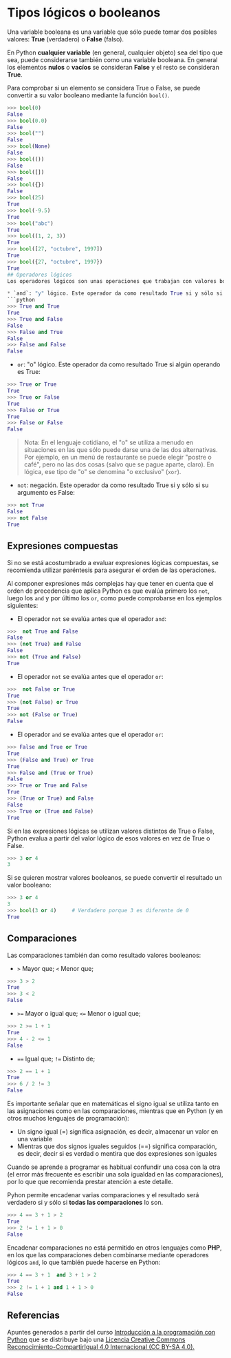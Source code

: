 # Tipos lógicos o booleanos

Una variable booleana es una variable que sólo puede tomar dos posibles valores: **True** (verdadero) 
o **False** (falso).

En Python **cualquier variable** (en general, cualquier objeto) sea del tipo que sea, puede considerarse también como una variable booleana. En general los elementos **nulos** o **vacíos** se consideran **False** y el resto se consideran **True**.

Para comprobar si un elemento se considera True o False, se puede convertir a su valor booleano mediante la función `bool()`.
```python
>>> bool(0)
False
>>> bool(0.0)
False
>>> bool("")
False
>>> bool(None)
False
>>> bool(())
False
>>> bool([])
False
>>> bool({})
False
>>> bool(25)
True
>>> bool(-9.5)
True
>>> bool("abc")
True
>>> bool((1, 2, 3))
True
>>> bool([27, "octubre", 1997])
True
>>> bool({27, "octubre", 1997})
True
## Operadores lógicos
Los operadores lógicos son unas operaciones que trabajan con valores booleanos.

* `and`: "y" lógico. Este operador da como resultado True si y sólo si sus dos operandos son True:
```python
>>> True and True
True
>>> True and False
False
>>> False and True
False
>>> False and False
False
```
* `or`: "o" lógico. Este operador da como resultado True si algún operando es True:

```python
>>> True or True
True
>>> True or False
True
>>> False or True
True
>>> False or False
False
```
> Nota: En el lenguaje cotidiano, el "o" se utiliza a menudo en situaciones en las que sólo puede darse una de las dos alternativas. Por ejemplo, en un menú de restaurante se puede elegir "postre o café", pero no las dos cosas (salvo que se pague aparte, claro). En lógica, ese tipo de "o" se denomina "o exclusivo" (`xor`).

* `not`: negación. Este operador da como resultado True si y sólo si su argumento es False:

```python
>>> not True
False
>>> not False
True
```
## Expresiones compuestas
Si no se está acostumbrado a evaluar expresiones lógicas compuestas, se recomienda utilizar paréntesis para asegurar el orden de las operaciones.

Al componer expresiones más complejas hay que tener en cuenta que el orden de precedencia que aplica Python es que evalúa primero los `not`, luego los `and` y por último los `or`, como puede comprobarse en los ejemplos siguientes:

* El operador `not` se evalúa antes que el operador `and`:

```python
>>>  not True and False
False
>>> (not True) and False
False
>>> not (True and False)
True
```

* El operador `not` se evalúa antes que el operador `or`:

```python
>>>  not False or True
True
>>> (not False) or True
True
>>> not (False or True)
False
```

* El operador `and` se evalúa antes que el operador `or`:

```python
>>> False and True or True
True
>>> (False and True) or True
True
>>> False and (True or True)
False
>>> True or True and False
True
>>> (True or True) and False
False
>>> True or (True and False)
True
```

Si en las expresiones lógicas se utilizan valores distintos de True o False, Python evalua a partir del valor lógico de esos valores en vez de True o False.

```python
>>> 3 or 4
3
```

Si se quieren mostrar valores booleanos, se puede convertir el resultado  un valor booleano:

```python
>>> 3 or 4
3
>>> bool(3 or 4)     # Verdadero porque 3 es diferente de 0
True
```

## Comparaciones

Las comparaciones también dan como resultado valores booleanos:

* `>` Mayor que; `<` Menor que;
```python
>>> 3 > 2
True
>>> 3 < 2
False
```

* `>=` Mayor o igual que; `<=` Menor o igual que;
```python
>>> 2 >= 1 + 1
True
>>> 4 - 2 <= 1
False
```

* `==` Igual que; `!=` Distinto de;

```python
>>> 2 == 1 + 1
True
>>> 6 / 2 != 3
False
```

Es importante señalar que en matemáticas el signo igual se utiliza tanto en las asignaciones como en las comparaciones, mientras que en Python (y en otros muchos lenguajes de programación):

* Un signo igual (=) significa asignación, es decir, almacenar un valor en una variable
* Mientras que dos signos iguales seguidos (==) significa comparación, es decir, decir si es verdad o mentira que dos expresiones son iguales

Cuando se aprende a programar es habitual confundir una cosa con la otra (el error más frecuente es escribir una sola igualdad en las comparaciones), por lo que que recomienda prestar atención a este detalle.

Pyhon permite encadenar varias comparaciones y el resultado será verdadero si y sólo si **todas las comparaciones** lo son.

```python
>>> 4 == 3 + 1 > 2
True
>>> 2 != 1 + 1 > 0
False
```

Encadenar comparaciones no está permitido en otros lenguajes como **PHP**, en los que las comparaciones deben combinarse mediante operadores lógicos `and`, lo que también puede hacerse en Python:

```python
>>> 4 == 3 + 1  and 3 + 1 > 2
True
>>> 2 != 1 + 1 and 1 + 1 > 0
False
```
## Referencias

Apuntes generados a partir del curso [Introducción a la programación con Python](http://www.mclibre.org/consultar/python/) que se distribuye bajo una [Licencia Creative Commons Reconocimiento-CompartirIgual 4.0 Internacional (CC BY-SA 4.0).](https://creativecommons.org/licenses/by-sa/4.0/deed.es_ES)

